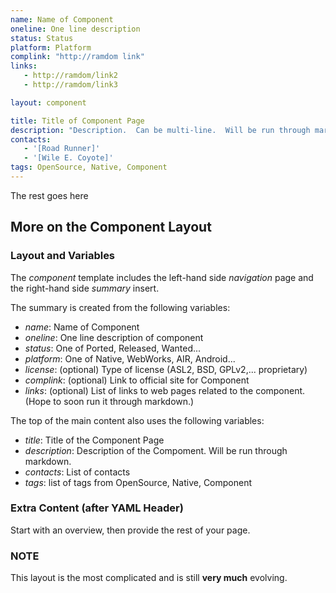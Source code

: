 ```yaml
---
name: Name of Component
oneline: One line description
status: Status
platform: Platform
complink: "http://ramdom link"
links:
   - http://ramdom/link2
   - http://ramdom/link3

layout: component

title: Title of Component Page
description: "Description.  Can be multi-line.  Will be run through markdown"
contacts:
   - '[Road Runner]'
   - '[Wile E. Coyote]'
tags: OpenSource, Native, Component
---
```


The rest goes here

## More on the Component Layout

### Layout and Variables
The *component* template includes the left-hand side *navigation* page and the right-hand side *summary* insert.  

The summary is created from the following variables:
* _name_: Name of Component
* _oneline_: One line description of component
* _status_: One of Ported, Released, Wanted...
* _platform_: One of Native, WebWorks, AIR, Android...
* _license_: (optional) Type of license (ASL2, BSD, GPLv2,... proprietary)
* _complink_: (optional) Link to official site for Component
* _links_: (optional) List of links to web pages related to the component. (Hope to soon run it through markdown.)

The top of the main content also uses the following variables:
* _title_: Title of the Component Page
* _description_: Description of the Compoment.  Will be run through markdown.
* _contacts_: List of contacts
* _tags_: list of tags from OpenSource, Native, Component

### Extra Content (after YAML Header)
Start with an overview, then provide the rest of your page.

### NOTE
This layout is the most complicated and is still **very much** evolving.

